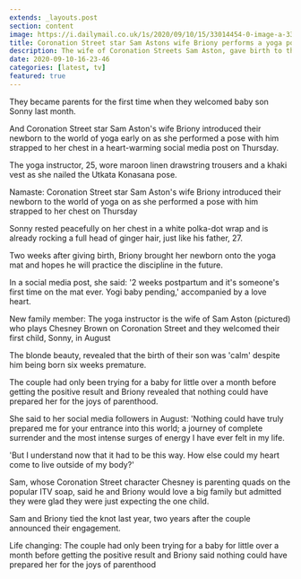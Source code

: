 ```yaml
---
extends: _layouts.post
section: content
image: https://i.dailymail.co.uk/1s/2020/09/10/15/33014454-0-image-a-33_1599749808981.jpg 
title: Coronation Street star Sam Astons wife Briony performs a yoga pose with their newborn son 
description: The wife of Coronation Streets Sam Aston, gave birth to their first child, Sonny, in August and she practised yoga with her newborn wrapped around her chest on Thursday. 
date: 2020-09-10-16-23-46 
categories: [latest, tv] 
featured: true 
--- 
```

They became parents for the first time when they welcomed baby son Sonny last month.

And Coronation Street star Sam Aston's wife Briony introduced their newborn to the world of yoga early on as she performed a pose with him strapped to her chest in a heart-warming social media post on Thursday.

The yoga instructor, 25, wore maroon linen drawstring trousers and a khaki vest as she nailed the Utkata Konasana pose.

Namaste: Coronation Street star Sam Aston's wife Briony introduced their newborn to the world of yoga on as she performed a pose with him strapped to her chest on Thursday 

 

Sonny rested peacefully on her chest in a white polka-dot wrap and is already rocking a full head of ginger hair, just like his father, 27. 

Two weeks after giving birth, Briony brought her newborn onto the yoga mat and hopes he will practice the discipline in the future.  

In a social media post, she said: '2 weeks postpartum and it's someone's first time on the mat ever. Yogi baby pending,' accompanied by a love heart.  

New family member: The yoga instructor is the wife of Sam Aston (pictured) who plays Chesney Brown on Coronation Street and they welcomed their first child, Sonny, in August

The blonde beauty, revealed that the birth of their son was 'calm' despite him being born six weeks premature. 

The couple had only been trying for a baby for little over a month before getting the positive result and Briony revealed that nothing could have prepared her for the joys of parenthood. 

She said to her social media followers in August: 'Nothing could have truly prepared me for your entrance into this world; a journey of complete surrender and the most intense surges of energy I have ever felt in my life. 

'But I understand now that it had to be this way. How else could my heart come to live outside of my body?' 

Sam, whose Coronation Street character Chesney is parenting quads on the popular ITV soap, said he and Briony would love a big family but admitted they were glad they were just expecting the one child.

Sam and Briony tied the knot last year, two years after the couple announced their engagement. 

Life changing: The couple had only been trying for a baby for little over a month before getting the positive result and Briony said nothing could have prepared her for the joys of parenthood

